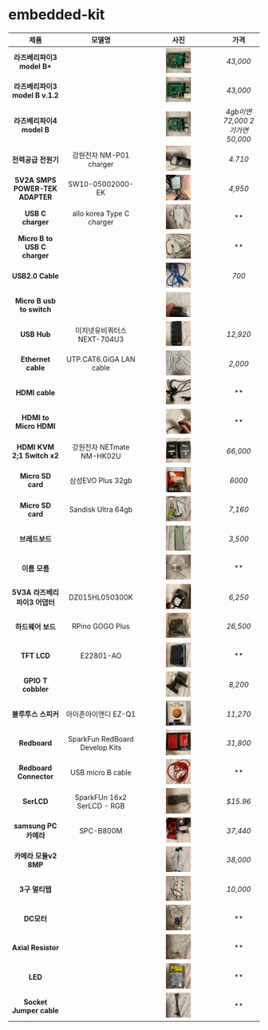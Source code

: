 # embedded-kit

|  <center>제품</center> |  <center>모델명</center> |  <center>사진</center> |  <center>가격</center> |  
|:-----:|:------:|:--------:|:----:|
|**라즈베리파이3 model B+** |  |<center><img src="/images/15.jpg"  width="35%" height="10%"> </center> |*43,000* |
|**라즈베리파이3 model B v.1.2** |  |<center><img src="/images/16.jpg"  width="35%" height="10%"> </center> |*43,000* |
|**라즈베리파이4 model B** |  |<center><img src="/images/17.jpg"  width="35%" height="10%"> </center> |*4gb이면 72,000 2기가면 50,000* |
|**전력공급 전원기** | 강원전자 NM-P01 charger |<center><img src="/images/10.jpg"  width="35%" height="10%"> </center> |*4.710* |
|**5V2A SMPS POWER-TEK ADAPTER** | SW10-05002000-EK |<center><img src="/images/12.jpg"  width="35%" height="10%"> </center> |*4,950* |
|**USB C charger** | allo korea Type C charger |<center><img src="/images/6.jpg"  width="35%" height="10%"> </center> |** |
|**Micro B to USB C charger** |  |<center><img src="/images/7.jpg"  width="35%" height="10%"> </center> |** |
|**USB2.0 Cable** |  |<center><img src="/images/11.jpg"  width="35%" height="10%"> </center> |*700* |
|**Micro B usb to switch** |  | <img src="/images/1.jpg"  width="35%" height="10%"> | |
|**USB Hub** | 이지넷유비쿼터스 NEXT-704U3 |<center><img src="/images/13.jpg"  width="35%" height="10%"> </center> |*12,920* |
|**Ethernet cable** | UTP.CAT6.GiGA LAN cable  | <center><img src="/images/2.jpg"  width="35%" height="10%"> </center> |*2,000* |
|**HDMI cable** |  |<center><img src="/images/8.jpg"  width="35%" height="10%"> </center> |** |
|**HDMI to Micro HDMI** |  |<center><img src="/images/21.jpg"  width="35%" height="10%"> </center> |** |
|**HDMI KVM 2;1 Switch x2** | 강원전자 NETmate NM-HK02U |<center><img src="/images/14.jpg"  width="35%" height="10%"> </center> |*66,000* |
|**Micro SD card** | 삼성EVO Plus 32gb |<center><img src="/images/18.jpg"  width="35%" height="10%"> </center> |*6000* |
|**Micro SD card** | Sandisk Ultra 64gb |<center><img src="/images/20.jpg"  width="35%" height="10%"> </center> |*7,160* |
|**브레드보드** |  |<center><img src="/images/19.jpg"  width="35%" height="10%"> </center> |*3,500* |
|**이름 모름** |  |<center><img src="/images/22.jpg"  width="35%" height="10%"> </center> |** |
|**5V3A 라즈베리파이3 어댑터** | DZ015HL050300K |<center><img src="/images/23.jpg"  width="35%" height="10%"> </center> |*6,250* |
|**하드웨어 보드** | RPino GOGO Plus |<center><img src="/images/24.jpg"  width="35%" height="10%"> </center> |*26,500* |
|**TFT LCD** | E22801-AO |<center><img src="/images/25.jpg"  width="35%" height="10%"> </center> |** |
|**GPIO T cobbler** |  |<center><img src="/images/26.jpg"  width="35%" height="10%"> </center> |*8,200* |
|**블루투스 스피커** | 아이존아이앤디 EZ-Q1 |<center><img src="/images/27.jpg"  width="35%" height="10%"> </center> |*11,270* |
|**Redboard** | SparkFun RedBoard Develop Kits |<center><img src="/images/28.jpg"  width="35%" height="10%"> </center> |*31,800* |
|**Redboard Connector** | USB micro B cable |<center><img src="/images/29.jpg"  width="35%" height="10%"> </center> |** |
|**SerLCD** | SparkFUn 16x2 SerLCD - RGB |<center><img src="/images/30.jpg"  width="35%" height="10%"> </center> |*$15.96* |
|**samsung PC카메라** | SPC-B800M |<center><img src="/images/3.jpg"  width="35%" height="10%"> </center> |*37,440* |
|**카메라 모듈v2 8MP** |  |<center><img src="/images/4.jpg"  width="35%" height="10%"> </center> |*38,000* |
|**3구 멀티탭** |  |<center><img src="/images/5.jpg"  width="35%" height="10%"> </center> |*10,000* |
|**DC모터** |  |<center><img src="/images/31.jpg"  width="35%" height="10%"> </center> |** |
|**Axial Resistor** |  |<center><img src="/images/32.jpg"  width="35%" height="10%"> </center> |** |
|**LED** |  |<center><img src="/images/33.jpg"  width="35%" height="10%"> </center> |** |
|**Socket Jumper cable** |  |<center><img src="/images/34.jpg"  width="35%" height="10%"> </center> |** |


